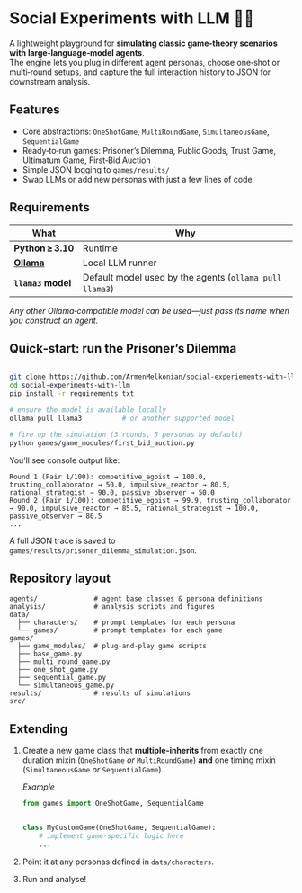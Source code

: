 # Social Experiments with LLM 🧠🎲

A lightweight playground for **simulating classic game‑theory scenarios with large‑language‑model agents**.  
The engine lets you plug in different agent personas, choose one‑shot or multi‑round setups, and capture the full interaction history to JSON for downstream analysis.

## Features
- Core abstractions: `OneShotGame`, `MultiRoundGame`, `SimultaneousGame`, `SequentialGame`
- Ready‑to‑run games: Prisoner’s Dilemma, Public Goods, Trust Game, Ultimatum Game, First‑Bid Auction
- Simple JSON logging to `games/results/`
- Swap LLMs or add new personas with just a few lines of code

## Requirements
| What | Why |
|------|-----|
| **Python ≥ 3.10** | Runtime |
| **[Ollama](https://ollama.com)** | Local LLM runner |
| **`llama3` model** | Default model used by the agents (`ollama pull llama3`) |

*Any other Ollama‑compatible model can be used—just pass its name when you construct an agent.*

## Quick‑start: run the Prisoner’s Dilemma
```bash

git clone https://github.com/ArmenMelkonian/social-experiements-with-llm.gitt
cd social-experiments-with-llm
pip install -r requirements.txt

# ensure the model is available locally
ollama pull llama3          # or another supported model

# fire up the simulation (3 rounds, 5 personas by default)
python games/game_modules/first_bid_auction.py
```

You’ll see console output like:

```
Round 1 (Pair 1/100): competitive_egoist → 100.0, trusting_collaborator → 50.0, impulsive_reactor → 80.5, rational_strategist → 90.0, passive_observer → 50.0
Round 2 (Pair 1/100): competitive_egoist → 99.9, trusting_collaborator → 90.0, impulsive_reactor → 85.5, rational_strategist → 100.0, passive_observer → 80.5
...
```

A full JSON trace is saved to `games/results/prisoner_dilemma_simulation.json`.

## Repository layout
```
agents/              # agent base classes & persona definitions
analysis/            # analysis scripts and figures
data/                
  ├── characters/    # prompt templates for each persona
  └── games/         # prompt templates for each game
games/
  ├── game_modules/  # plug‑and‑play game scripts
  ├── base_game.py
  ├── multi_round_game.py
  ├── one_shot_game.py
  ├── sequential_game.py
  └── simultaneous_game.py
results/             # results of simulations
src/
```

## Extending
1. Create a new game class that **multiple‑inherits** from exactly one duration mixin (`OneShotGame` *or* `MultiRoundGame`) **and** one timing mixin (`SimultaneousGame` *or* `SequentialGame`).

   _Example_  
   ```python
   from games import OneShotGame, SequentialGame

   
   class MyCustomGame(OneShotGame, SequentialGame):
       # implement game‑specific logic here
       ...
   ```
2. Point it at any personas defined in `data/characters`.
3. Run and analyse!

